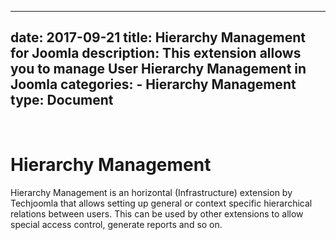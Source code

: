    ---
   date: 2017-09-21
   title: Hierarchy Management for Joomla
   description: This extension allows you to manage User Hierarchy Management in Joomla
   categories:
     - Hierarchy Management
   type: Document
   --- 
   
# Hierarchy Management 

Hierarchy Management is an horizontal (Infrastructure) extension by Techjoomla that allows setting up general or context specific hierarchical relations between users. This can be used by other extensions to allow special access control, generate reports and so on.
